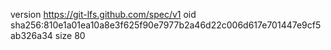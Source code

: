 version https://git-lfs.github.com/spec/v1
oid sha256:810e1a01ea10a8e3f625f90e7977b2a46d22c006d617e701447e9cf5ab326a34
size 80
